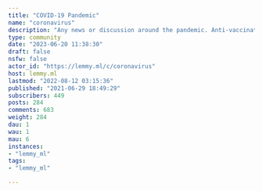 ```yaml
---
title: "COVID-19 Pandemic" 
name: "coronavirus"
description: "Any news or discussion around the pandemic. Anti-vaccination posts and comments will be removed, as well as personal attacks.Relevant:- [mander.xyz/c/covid19](https://mander.xyz/c/covid19)- [monkeypox](https://mander.xyz/c/monkeypox)- [diseases](https://mander.xyz/c/diseases)"
type: community
date: "2023-06-20 11:38:30"
draft: false
nsfw: false
actor_id: "https://lemmy.ml/c/coronavirus"
host: lemmy.ml
lastmod: "2022-08-12 03:15:36"
published: "2021-06-29 18:49:29"
subscribers: 449
posts: 284
comments: 683
weight: 284
dau: 1
wau: 1
mau: 6
instances:
- "lemmy_ml"
tags: 
- "lemmy_ml"

---
```

